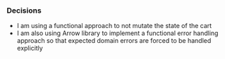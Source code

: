 ### Decisions

- I am using a functional approach to not mutate the state of the cart
- I am also using Arrow library to implement a functional error handling approach so that expected domain errors are
  forced to be handled explicitly